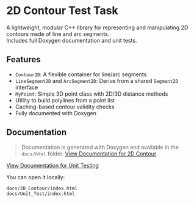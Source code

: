 # 2D Contour Test Task

A lightweight, modular C++ library for representing and manipulating 2D contours made of line and arc segments.  
Includes full Doxygen documentation and unit tests.

## Features

- `Contour2D`: A flexible container for line/arc segments
- `LineSegment2D` and `ArcSegment2D`: Derive from a shared `Segment2D` interface
- `MyPoint`: Simple 3D point class with 2D/3D distance methods
- Utility to build polylines from a point list
- Caching-based contour validity checks
- Fully documented with Doxygen

## Documentation

> Documentation is generated with Doxygen and available in the `docs/html` folder.
[View Documentation for 2D Contour]([https://legustaf.github.io/test_task/2D_Contour/])

[View Documentation for Unit Testing]([https://legustaf.github.io/test_task/Unit_Test/])
 
You can open it locally:
```sh
docs/2D_Contour/index.html
docs/Unit_Test/index.html
